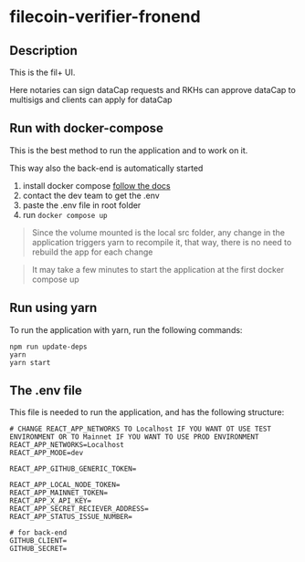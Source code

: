 # filecoin-verifier-fronend

## Description 
This is the fil+ UI. 

Here notaries can sign dataCap requests and RKHs can approve dataCap to multisigs and clients can apply for dataCap

## Run with docker-compose
This is the best method to run the application and to work on it.

This way also the back-end is automatically started

1. install docker compose [follow the docs](https://docs.docker.com/compose/install/)
2. contact the dev team to get the .env
3. paste the .env file in root folder
4. run `docker compose up`

> Since the volume mounted is the local src folder, any change in the application triggers yarn to recompile it, that way, there is no need to rebuild the app for each change

> It may take a few minutes to start the application at the first docker compose up

## Run using yarn
To run the application with yarn, run the following commands:

```
npm run update-deps
yarn
yarn start
```

## The .env file
This file is needed to run the application, and has the following structure:

```
# CHANGE REACT_APP_NETWORKS TO Localhost IF YOU WANT OT USE TEST ENVIRONMENT OR TO Mainnet IF YOU WANT TO USE PROD ENVIRONMENT
REACT_APP_NETWORKS=Localhost
REACT_APP_MODE=dev

REACT_APP_GITHUB_GENERIC_TOKEN=

REACT_APP_LOCAL_NODE_TOKEN=
REACT_APP_MAINNET_TOKEN=
REACT_APP_X_API_KEY=
REACT_APP_SECRET_RECIEVER_ADDRESS=
REACT_APP_STATUS_ISSUE_NUMBER=

# for back-end
GITHUB_CLIENT=
GITHUB_SECRET=
```


